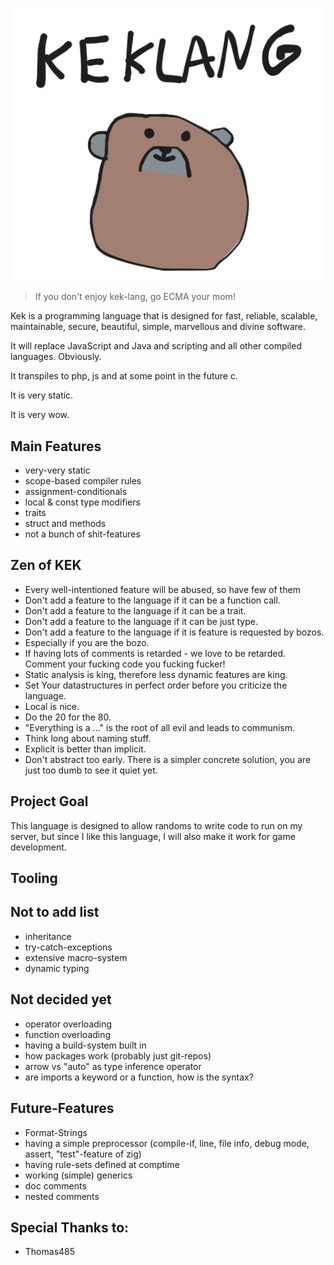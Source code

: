 
![Kek-Lang Logo](./keklangblobs.png)

> If you don't enjoy kek-lang, go ECMA your mom!

Kek is a programming language that is designed for 
fast, reliable, scalable, maintainable, secure, beautiful, simple,
marvellous and divine software.

It will replace JavaScript and Java and scripting and all 
other compiled languages. Obviously.

It transpiles to php, js and at some point in the future c.

It is very static. 

It is very wow.

## Main Features
- very-very static
- scope-based compiler rules
- assignment-conditionals
- local & const type modifiers
- traits
- struct and methods
- not a bunch of shit-features

## Zen of KEK

- Every well-intentioned feature will be abused, so have few of them
- Don't add a feature to the language if it can be a function call.
- Don't add a feature to the language if it can be a trait.
- Don't add a feature to the language if it can be just type.
- Don't add a feature to the language if it is feature is requested by bozos.
- Especially if you are the bozo.
- If having lots of comments is retarded - we love to be retarded. Comment your fucking code you fucking fucker!
- Static analysis is king, therefore less dynamic features are king.
- Set Your datastructures in perfect order before you criticize the language.
- Local is nice.
- Do the 20 for the 80.
- "Everything is a ..." is the root of all evil and leads to communism.
- Think long about naming stuff.
- Explicit is better than implicit.
- Don't abstract too early. There is a simpler concrete solution, you are 
  just too dumb to see it quiet yet.

## Project Goal

This language is designed to allow randoms to write code to run on my 
server, but since I like this language, I will also make it work for 
game development.

## Tooling

## Not to add list
- inheritance
- try-catch-exceptions
- extensive macro-system
- dynamic typing

## Not decided yet
- operator overloading
- function overloading
- having a build-system built in
- how packages work (probably just git-repos)
- arrow vs "auto" as type inference operator
- are imports a keyword or a function, how is the syntax?

## Future-Features
- Format-Strings
- having a simple preprocessor (compile-if, line, file info, debug mode, assert, "test"-feature of zig)
- having rule-sets defined at comptime
- working (simple) generics
- doc comments
- nested comments


## Special Thanks to:
- Thomas485